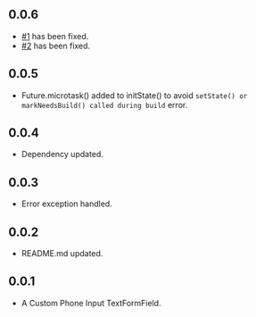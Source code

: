 ## 0.0.6

- [#1](https://github.com/rvndsngwn/flutter_intl_phone_field/issues/1) has been fixed.
- [#2](https://github.com/rvndsngwn/flutter_intl_phone_field/issues/2) has been fixed.

## 0.0.5

- Future.microtask() added to initState() to avoid `setState() or markNeedsBuild() called during build` error.

## 0.0.4

- Dependency updated.

## 0.0.3

- Error exception handled.

## 0.0.2

- README.md updated.

## 0.0.1

- A Custom Phone Input TextFormField.

